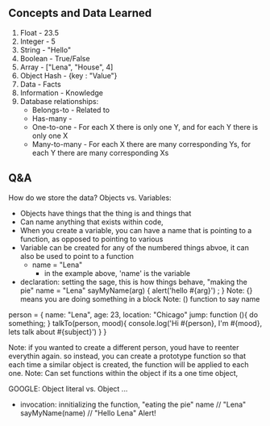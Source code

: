 ## Concepts and Data Learned
1. Float - 23.5
2. Integer - 5
3. String - "Hello"
4. Boolean - True/False
5. Array - ["Lena", "House", 4]
6. Object Hash - {key : "Value"}
7. Data - Facts
8. Information - Knowledge
9. Database relationships:
    * Belongs-to - Related to
    * Has-many - 
    * One-to-one - For each X there is only one Y, and for each Y there is only one X
    * Many-to-many - For each X there are many corresponding Ys, for each Y there are many corresponding Xs

## Q&A 
How do we store the data? 
Objects vs. Variables:
- Objects have things that the thing is and things that 
- Can name anything that exists within code, 
- When you create a variable, you can have a name that is pointing to a function, as opposed to pointing to various 
- Variable can be created for any of the numbered things abvoe, it can also be used to point to a function 
    - name = "Lena"
        - in the example above, 'name' is the variable 
- declaration: setting the sage, this is how things behave, "making the pie"
    name = "Lena"
    sayMyName(arg) {
    alert('hello #{arg}') ; 
    }
    Note: {} means you are doing something in a block
    Note: () function to say name
     
person = {
name: "Lena",
age: 23,
location: "Chicago"
jump: function (){
    do something; 
}
talkTo(person, mood){
    console.log('Hi #{person}, I'm #{mood},
    lets talk about #{subject}')
}
}

Note: if you wanted to create a different person, youd have to reenter everythin again. so instead, you can create a prototype function so that each time a similar object is created, the function will be applied to each one. 
Note: Can set functions within the object if its a one time object, 

GOOGLE: Object literal vs. Object ...
     
- invocation: innitializing the function, "eating the pie"
    name // "Lena"
    sayMyName(name) // "Hello Lena" Alert!
    
    
    